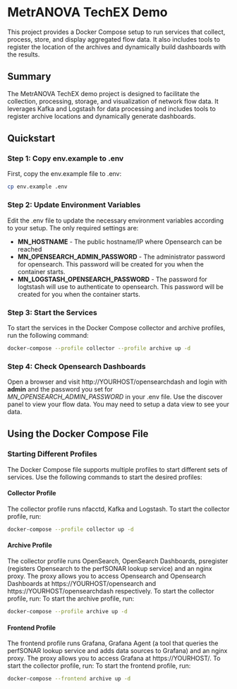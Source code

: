 # MetrANOVA TechEX Demo

This project provides a Docker Compose setup to run services that collect, process, store, and display aggregated flow data. It also includes tools to register the location of the archives and dynamically build dashboards with the results.

## Summary

The MetrANOVA TechEX demo project is designed to facilitate the collection, processing, storage, and visualization of network flow data. It leverages Kafka and Logstash for data processing and includes tools to register archive locations and dynamically generate dashboards.

## Quickstart

### Step 1: Copy env.example to .env
First, copy the env.example file to .env:

```sh
cp env.example .env
```

### Step 2: Update Environment Variables

Edit the .env file to update the necessary environment variables according to your setup. The only required settings are:

 - **MN_HOSTNAME** - The public hostname/IP where Opensearch can be reached
 - **MN_OPENSEARCH_ADMIN_PASSWORD** - The administrator password for opensearch. This password will be created for you when the container starts.
 - **MN_LOGSTASH_OPENSEARCH_PASSWORD** - The password for logtstash will use to authenticate to opensearch. This password will be created for you when the container starts.

### Step 3: Start the Services

To start the services in the Docker Compose collector and archive profiles, run the following command:

```sh
docker-compose --profile collector --profile archive up -d
```
### Step 4: Check Opensearch Dashboards

Open a browser and visit http://YOURHOST/opensearchdash and login with **admin** and the password you set for *MN_OPENSEARCH_ADMIN_PASSWORD* in your .env file. Use the discover panel to view your flow data. You may need to setup a data view to see your data. 

## Using the Docker Compose File

### Starting Different Profiles

The Docker Compose file supports multiple profiles to start different sets of services. Use the following commands to start the desired profiles:

#### Collector Profile

The collector profile runs nfacctd, Kafka and Logstash. To start the collector profile, run:

```sh
docker-compose --profile collector up -d
```

#### Archive Profile

The collector profile runs OpenSearch, OpenSearch Dashboards, psregister (registers Opensearch to the perfSONAR lookup service) and an nginx proxy. The proxy allows you to access Opensearch and Opensearch Dashboards at https://YOURHOST/opensearch and https://YOURHOST/opensearchdash respectively. To start the collector profile, run: To start the archive profile, run:

```sh
docker-compose --profile archive up -d
```

#### Frontend Profile

The frontend profile runs Grafana, Grafana Agent (a tool that queries the perfSONAR lookup service and adds data sources to Grafana) and an nginx proxy. The proxy allows you to access Grafana at https://YOURHOST/. To start the collector profile, run: To start the frontend profile, run:

```sh
docker-compose --frontend archive up -d
```
